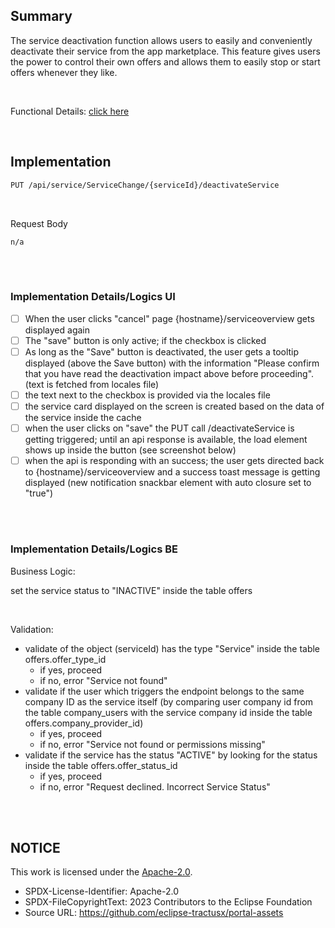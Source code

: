 ## Summary

The service deactivation function allows users to easily and conveniently deactivate their service from the app marketplace.
This feature gives users the power to control their own offers and allows them to easily stop or start offers whenever they like.

<br>

Functional Details: [click here](</docs/user/05.%20Service(s)/05.%20Service%20Change%20Process/02.%20Service%20Deactivation.md>)

<br>

## Implementation

```diff
PUT /api/service/ServiceChange/{serviceId}/deactivateService
```

<br>

Request Body

    n/a

<br>
<br>

### Implementation Details/Logics UI

- [ ] When the user clicks "cancel" page {hostname}/serviceoverview gets displayed again
- [ ] The "save" button is only active; if the checkbox is clicked
- [ ] As long as the "Save" button is deactivated, the user gets a tooltip displayed (above the Save button) with the information "Please confirm that you have read the deactivation impact above before proceeding". (text is fetched from locales file)
- [ ] the text next to the checkbox is provided via the locales file
- [ ] the service card displayed on the screen is created based on the data of the service inside the cache
- [ ] when the user clicks on "save" the PUT call /deactivateService is getting triggered; until an api response is available, the load element shows up inside the button (see screenshot below)
- [ ] when the api is responding with an success; the user gets directed back to {hostname}/serviceoverview and a success toast message is getting displayed (new notification snackbar element with auto closure set to "true")

<br>
<br>

### Implementation Details/Logics BE

Business Logic:

set the service status to "INACTIVE" inside the table offers

<br>

Validation:

- validate of the object (serviceId) has the type "Service" inside the table offers.offer_type_id
  - if yes, proceed
  - if no, error "Service not found"
- validate if the user which triggers the endpoint belongs to the same company ID as the service itself (by comparing user company id from the table company_users with the service company id inside the table offers.company_provider_id)
  - if yes, proceed
  - if no, error "Service not found or permissions missing"
- validate if the service has the status "ACTIVE" by looking for the status inside the table offers.offer_status_id
  - if yes, proceed
  - if no, error "Request declined. Incorrect Service Status"

<br>
<br>

## NOTICE

This work is licensed under the [Apache-2.0](https://www.apache.org/licenses/LICENSE-2.0).

- SPDX-License-Identifier: Apache-2.0
- SPDX-FileCopyrightText: 2023 Contributors to the Eclipse Foundation
- Source URL: https://github.com/eclipse-tractusx/portal-assets
